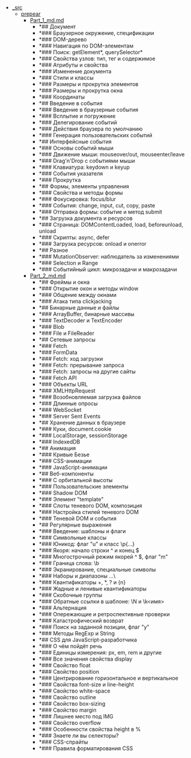 - <a href = "E:\Node_projects\Node_Way\Education\IlKan\js.ru\_src\cat._src\dir._src.md">_src</a>
    - <a href = "E:\Node_projects\Node_Way\Education\IlKan\js.ru\_src\prepear\cat.prepear\dir.prepear.md">prepear</a>
        - <a href = "E:\Node_projects\Node_Way\Education\IlKan\js.ru\_src\prepear\Part_1_md.md">Part_1_md.md</a>
            - *## Документ
            - *### Браузерное окружение, спецификации
            - *### DOM-дерево
            - *### Навигация по DOM-элементам
            - *### Поиск: getElement\*, querySelector\*
            - *### Свойства узлов: тип, тег и содержимое
            - *### Атрибуты и свойства
            - *### Изменение документа
            - *### Стили и классы
            - *### Размеры и прокрутка элементов
            - *### Размеры и прокрутка окна
            - *### Координаты
            - *## Введение в события
            - *### Введение в браузерные события
            - *### Всплытие и погружение
            - *### Делегирование событий
            - *### Действия браузера по умолчанию
            - *### Генерация пользовательских событий
            - *## Интерфейсные события
            - *### Основы событий мыши
            - *### Движение мыши: mouseover/out, mouseenter/leave
            - *### Drag'n'Drop с событиями мыши
            - *### Клавиатура: keydown и keyup
            - *### События указателя
            - *### Прокрутка
            - *## Формы, элементы управления
            - *### Свойства и методы формы
            - *### Фокусировка: focus/blur
            - *### События: change, input, cut, copy, paste
            - *### Отправка формы: событие и метод submit
            - *## Загрузка документа и ресурсов
            - *### Страница: DOMContentLoaded, load, beforeunload, unload
            - *### Скрипты: async, defer
            - *### Загрузка ресурсов: onload и onerror
            - *## Разное
            - *### MutationObserver: наблюдатель за изменениями
            - *### Selection и Range
            - *### Событийный цикл: микрозадачи и макрозадачи
        - <a href = "E:\Node_projects\Node_Way\Education\IlKan\js.ru\_src\prepear\Part_2_md.md">Part_2_md.md</a>
            - *## Фреймы и окна
            - *### Открытие окон и методы window
            - *### Общение между окнами
            - *### Атака типа clickjacking
            - *## Бинарные данные и файлы
            - *### ArrayBuffer, бинарные массивы
            - *### TextDecoder и TextEncoder
            - *### Blob
            - *### File и FileReader
            - *## Сетевые запросы
            - *### Fetch
            - *### FormData
            - *### Fetch: ход загрузки
            - *### Fetch: прерывание запроса
            - *### Fetch: запросы на другие сайты
            - *### Fetch API
            - *### Объекты URL
            - *### XMLHttpRequest
            - *### Возобновляемая загрузка файлов
            - *### Длинные опросы
            - *### WebSocket
            - *### Server Sent Events
            - *## Хранение данных в браузере
            - *### Куки, document.cookie
            - *### LocalStorage, sessionStorage
            - *### IndexedDB
            - *## Анимация
            - *### Кривые Безье
            - *### CSS-анимации
            - *### JavaScript-анимации
            - *## Веб-компоненты
            - *### С орбитальной высоты
            - *### Пользовательские элементы 
            - *### Shadow DOM
            - *### Элемент "template"
            - *### Слоты теневого DOM, композиция
            - *### Настройка стилей теневого DOM
            - *### Теневой DOM и события
            - *## Регулярные выражения
            - *### Введение: шаблоны и флаги
            - *### Символьные классы
            - *### Юникод: флаг "u" и класс \\p{...}
            - *### Якоря: начало строки ^ и конец $
            - *### Многострочный режим якорей ^ $, флаг "m"
            - *### Граница слова: \\b
            - *### Экранирование, специальные символы
            - *### Наборы и диапазоны \...\
            - *### Квантификаторы +, \*, ? и {n}
            - *### Жадные и ленивые квантификаторы
            - *### Скобочные группы
            - *### Обратные ссылки в шаблоне: \\N и \\k<имя>
            - *### Альтернация 
            - *### Опережающие и ретроспективные проверки
            - *### Катастрофический возврат
            - *### Поиск на заданной позиции, флаг "y"
            - *### Методы RegExp и String
            - *## CSS для JavaScript-разработчика
            - *### О чём пойдёт речь
            - *### Единицы измерения: px, em, rem и другие
            - *### Все значения свойства display
            - *### Свойство float
            - *### Свойство position
            - *### Центрирование горизонтальное и вертикальное
            - *### Свойства font-size и line-height
            - *### Свойство white-space
            - *### Свойство outline
            - *### Свойство box-sizing
            - *### Свойство margin
            - *### Лишнее место под IMG
            - *### Свойство overflow
            - *### Особенности свойства height в %
            - *### Знаете ли вы селекторы?
            - *### CSS-спрайты
            - *### Правила форматирования CSS
    
